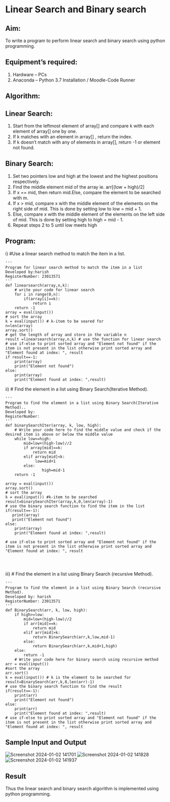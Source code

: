 # Linear Search and Binary search
## Aim:
To write a program to perform linear search and binary search using python programming.
## Equipment’s required:
1.	Hardware – PCs
2.	Anaconda – Python 3.7 Installation / Moodle-Code Runner
## Algorithm:
## Linear Search:
1.	Start from the leftmost element of array[] and compare k with each element of array[] one by one.
2.	If k matches with an element in array[] , return the index.
3.	If k doesn’t match with any of elements in array[], return -1 or element not found.
## Binary Search:
1.	Set two pointers low and high at the lowest and the highest positions respectively.
2.	Find the middle element mid of the array ie. arr[(low + high)/2]
3.	If x == mid, then return mid.Else, compare the element to be searched with m.
4.	If x > mid, compare x with the middle element of the elements on the right side of mid. This is done by setting low to low = mid + 1.
5.	Else, compare x with the middle element of the elements on the left side of mid. This is done by setting high to high = mid - 1.
6.	Repeat steps 2 to 5 until low meets high
## Program:
i)	#Use a linear search method to match the item in a list.
```
''' 
Program for linear search method to match the item in a list
Developed by:harish
RegisterNumber: 23013571
'''
def linearsearch(array,n,k):
    # write your code for linear search
    for i in range(0,n):
        if(array[i]==k):
            return i
    return -1
array = eval(input())
# sort the array
k = eval(input()) # k-item to be seared for
n=len(array)
array.sort()
# get the length of array and store in the variable n
result =linearsearch(array,n,k) # use the function for linear search
# use if-else to print sorted array and "Element not found" if the item is not present in the list otherwise print sorted array and "Element found at index: ", result
if result==-1:
    print(array)
    print("Element not found")
else:
    print(array)
    print("Element found at index: ",result)
```
ii)	# Find the element in a list using Binary Search(Iterative Method).
```
''' 
Program to find the element in a list using Binary Search(Iterative Method)..
Developed by:
RegisterNumber: 
'''
def binarySearchIter(array, k, low, high):
    # Write your code here to find the middle value and check if the desired item is above or below the middle value
    while low<=high:
        mid=low+(high-low)//2
        if array[mid]==k:
            return mid
        elif array[mid]<k:
             low=mid+1
        else:
                high=mid-1
    return -1
    
array = eval(input())
array.sort()
# sort the array
k = eval(input()) #k-item to be searched
result=binarySearchIter(array,k,0,len(array)-1)
# use the binary search function to find the item in the list
if(result==-1):
   print(array)
   print("Element not found")
else:
    print(array)
    print("Element found at index: ",result)
    
# use if-else to print sorted array and "Element not found" if the item is not present in the list otherwise print sorted array and "Element found at index: ", result




```
iii)	# Find the element in a list using Binary Search (recursive Method).
```
''' 
Program to find the element in a list using Binary Search (recursive Method).
Developed by: harish
RegisterNumber: 23013571
'''
def BinarySearch(arr, k, low, high):
    if high>=low:
        mid=low+(high-low)//2
        if arr[mid]==k:
            return mid
        elif arr[mid]>k:
            return BinarySearch(arr,k,low,mid-1)
        else:
            return BinarySearch(arr,k,mid+1,high)
    else:
        return -1
    # Write your code here for binary search using recursive method
arr = eval(input())   
#sort the array    
arr.sort()
k = eval(input()) # k is the element to be searched for
result=BinarySearch(arr,k,0,len(arr)-1)
# use the binary search function to find the result
if(result==-1):
    print(arr)
    print("Element not found")
else:
    print(arr)
    print("Element found at index: ",result)
# use if-else to print sorted array and "Element not found" if the item is not present in the list otherwise print sorted array and "Element found at index: ", result

```
## Sample Input and Output
![Screenshot 2024-01-02 141701](https://github.com/Harishragaventhira/Search-Algorithm/assets/145548269/7d1c3d8a-52c4-4bd0-a069-8433937ab8e8)
![Screenshot 2024-01-02 141828](https://github.com/Harishragaventhira/Search-Algorithm/assets/145548269/21d6d789-1898-4930-b330-d713d0136d42)
![Screenshot 2024-01-02 141937](https://github.com/Harishragaventhira/Search-Algorithm/assets/145548269/20b094be-ee64-475f-9489-e136f3493f93)

## Result
Thus the linear search and binary search algorithm is implemented using python programming.
